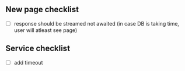 ## New page checklist
- [ ] response should be streamed not awaited (in case DB is taking time, user will atleast see page)

## Service checklist
- [ ] add timeout
